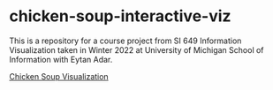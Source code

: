 # chicken-soup-interactive-viz
This is a repository for a course project from SI 649 Information Visualization taken in Winter 2022 at University of Michigan School of Information with Eytan Adar.

[Chicken Soup Visualization](https://chicken-soup.streamlit.app/)
